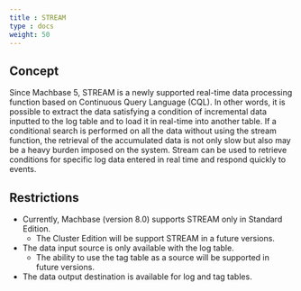 ```yaml
---
title : STREAM
type : docs
weight: 50
---
```


## Concept

Since Machbase 5, STREAM is a newly supported real-time data processing function based on Continuous Query Language (CQL).
In other words, it is possible to extract the data satisfying a condition of incremental data inputted to the log table and to load it in real-time into another table.
If a conditional search is performed on all the data without using the stream function, the retrieval of the accumulated data is not only slow but also may be a heavy burden imposed on the system.
Stream can be used to retrieve conditions for specific log data entered in real time and respond quickly to events.


## Restrictions

* Currently, Machbase (version 8.0) supports STREAM only in Standard Edition.
    * The Cluster Edition will be support STREAM in a future versions. 
* The data input source is only available with the log table.
    * The ability to use the tag table as a source will be supported in future versions.
* The data output destination is available for log and tag tables.
